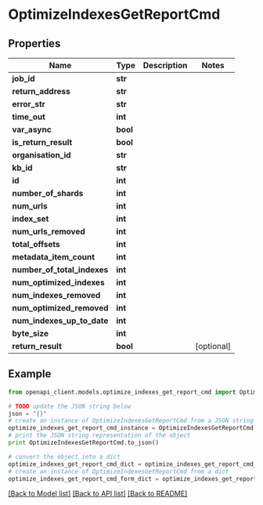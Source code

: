 # OptimizeIndexesGetReportCmd


## Properties
Name | Type | Description | Notes
------------ | ------------- | ------------- | -------------
**job_id** | **str** |  | 
**return_address** | **str** |  | 
**error_str** | **str** |  | 
**time_out** | **int** |  | 
**var_async** | **bool** |  | 
**is_return_result** | **bool** |  | 
**organisation_id** | **str** |  | 
**kb_id** | **str** |  | 
**id** | **int** |  | 
**number_of_shards** | **int** |  | 
**num_urls** | **int** |  | 
**index_set** | **int** |  | 
**num_urls_removed** | **int** |  | 
**total_offsets** | **int** |  | 
**metadata_item_count** | **int** |  | 
**number_of_total_indexes** | **int** |  | 
**num_optimized_indexes** | **int** |  | 
**num_indexes_removed** | **int** |  | 
**num_optimized_removed** | **int** |  | 
**num_indexes_up_to_date** | **int** |  | 
**byte_size** | **int** |  | 
**return_result** | **bool** |  | [optional] 

## Example

```python
from openapi_client.models.optimize_indexes_get_report_cmd import OptimizeIndexesGetReportCmd

# TODO update the JSON string below
json = "{}"
# create an instance of OptimizeIndexesGetReportCmd from a JSON string
optimize_indexes_get_report_cmd_instance = OptimizeIndexesGetReportCmd.from_json(json)
# print the JSON string representation of the object
print OptimizeIndexesGetReportCmd.to_json()

# convert the object into a dict
optimize_indexes_get_report_cmd_dict = optimize_indexes_get_report_cmd_instance.to_dict()
# create an instance of OptimizeIndexesGetReportCmd from a dict
optimize_indexes_get_report_cmd_form_dict = optimize_indexes_get_report_cmd.from_dict(optimize_indexes_get_report_cmd_dict)
```
[[Back to Model list]](../README.md#documentation-for-models) [[Back to API list]](../README.md#documentation-for-api-endpoints) [[Back to README]](../README.md)


